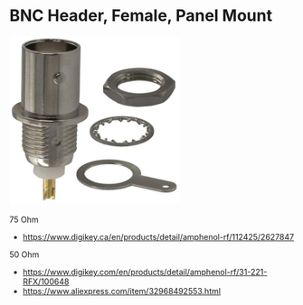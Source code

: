 # BNC Header, Female, Panel Mount

<img src="./BNC_Female.jpg" width="300px" />

75 Ohm
- https://www.digikey.ca/en/products/detail/amphenol-rf/112425/2627847

50 Ohm
- https://www.digikey.com/en/products/detail/amphenol-rf/31-221-RFX/100648
- https://www.aliexpress.com/item/32968492553.html
